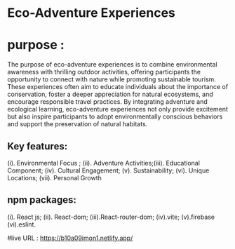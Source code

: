 
# Eco-Adventure Experiences 

# purpose : 
The purpose of eco-adventure experiences is to combine environmental awareness with thrilling outdoor activities, offering participants the opportunity to connect with nature while promoting sustainable tourism. These experiences often aim to educate individuals about the importance of conservation, foster a deeper appreciation for natural ecosystems, and encourage responsible travel practices. By integrating adventure and ecological learning, eco-adventure experiences not only provide excitement but also inspire participants to adopt environmentally conscious behaviors and support the preservation of natural habitats.

## Key features:
(i). Environmental Focus ; (ii). Adventure Activities;(iii). Educational Component; (iv). Cultural Engagement; (v). Sustainability; (vi). Unique Locations; (vii). Personal Growth

## npm packages:
(i). React js; (ii). React-dom; (iii).React-router-dom; (iv).vite; (v).firebase (vi).eslint.

#live URL :  https://b10a09imon1.netlify.app/